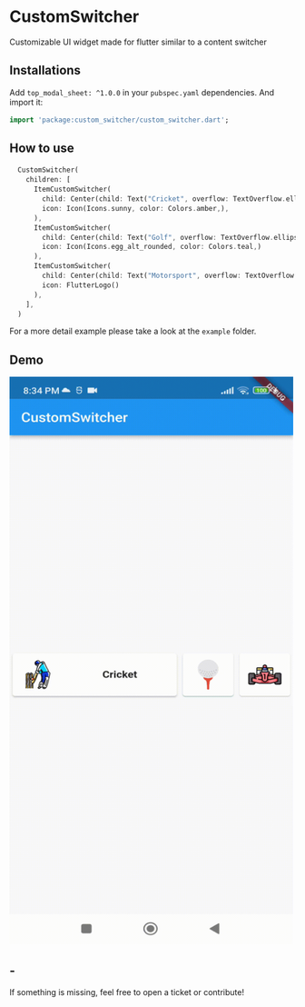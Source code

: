 # CustomSwitcher

Customizable UI widget made for flutter similar to a content switcher


## Installations

Add `top_modal_sheet: ^1.0.0` in your `pubspec.yaml` dependencies. And import it:

```dart
import 'package:custom_switcher/custom_switcher.dart';
```

## How to use

```dart
  CustomSwitcher(
    children: [
      ItemCustomSwitcher(
        child: Center(child: Text("Cricket", overflow: TextOverflow.ellipsis, style: TextStyle(fontWeight: FontWeight.bold, fontSize: 15)),),
        icon: Icon(Icons.sunny, color: Colors.amber,),
      ),
      ItemCustomSwitcher(
        child: Center(child: Text("Golf", overflow: TextOverflow.ellipsis, style: TextStyle(fontWeight: FontWeight.bold, fontSize: 15)),),
        icon: Icon(Icons.egg_alt_rounded, color: Colors.teal,)
      ),
      ItemCustomSwitcher(
        child: Center(child: Text("Motorsport", overflow: TextOverflow.ellipsis, style: TextStyle(fontWeight: FontWeight.bold, fontSize: 15)),),
        icon: FlutterLogo()
      ),
    ],
  )
```

For a more detail example please take a look at the `example` folder.

## Demo

<img src="https://raw.githubusercontent.com/Pilaba/CustomSwitcher/main/example/gif.gif" width="500" height="1000">


## -

If something is missing, feel free to open a ticket or contribute!

